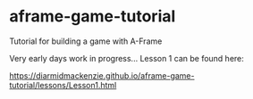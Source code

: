 # aframe-game-tutorial
 Tutorial for building a game with A-Frame

Very early days work in progress...  Lesson 1 can be found here:

https://diarmidmackenzie.github.io/aframe-game-tutorial/lessons/Lesson1.html

